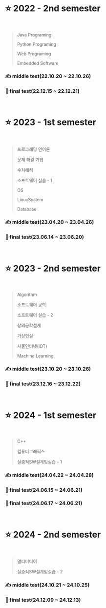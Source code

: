 # ⭐ 2022 - 2nd semester

<br>

> Java Programing
> 
> Python Programing
> 
> Web Programing
> 
> Embedded Software

### ✍ middle test(22.10.20 ~ 22.10.26)
### 🙏 final test(22.12.15 ~ 22.12.21)

<br>

# ⭐ 2023 - 1st semester

<br>

> 프로그래밍 언어론
>
> 문제 해결 기법
> 
> 수치해석
> 
> 소프트웨어 실습 - 1
> 
> OS
> 
> LinuxSystem
> 
> Database

### ✍ middle test(23.04.20 ~ 23.04.26)
### 🙏 final test(23.06.14 ~ 23.06.20)

<br>

# ⭐ 2023 - 2nd semester

<br>

> Algorithm
> 
> 소프트웨어 공학
> 
> 소프트웨어 실습 - 2
> 
> 창의공학설계
>
> 가상현실
> 
> 사물인터넷(IOT)
> 
> Machine Learning

### ✍ middle test(23.10.20 ~ 23.10.26)
### 🙏 final test(23.12.16 ~ 23.12.22)

<br>

# ⭐ 2024 - 1st semester

<br>

> C++
>
> 컴퓨터그래픽스
> 
> 실증적SW설계및실습 - 1

### ✍ middle test(24.04.22 ~ 24.04.28)
### 🙏 final test(24.06.15 ~ 24.06.21)

### 🙏 final test(24.06.17 ~ 24.06.21)

<br>

# ⭐ 2024 - 2nd semester

<br>

> 멀티미디어
> 
> 실증적SW설계및실습 - 2

### ✍ middle test(24.10.21 ~ 24.10.25)

### 🙏 final test(24.12.09 ~ 24.12.13)